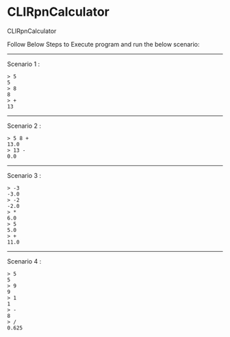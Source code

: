 # CLIRpnCalculator
CLIRpnCalculator

Follow Below Steps to Execute program and run the below scenario:

---
Scenario 1 : 

    > 5 
    5
    > 8
    8
    > +
    13

---
Scenario 2 :

    > 5 8 +
    13.0
    > 13 -
    0.0

---
Scenario 3 :

    > -3
    -3.0
    > -2
    -2.0
    > *
    6.0
    > 5
    5.0
    > +
    11.0

---
Scenario 4 :

    > 5
    5
    > 9
    9
    > 1
    1
    > -
    8
    > /
    0.625

